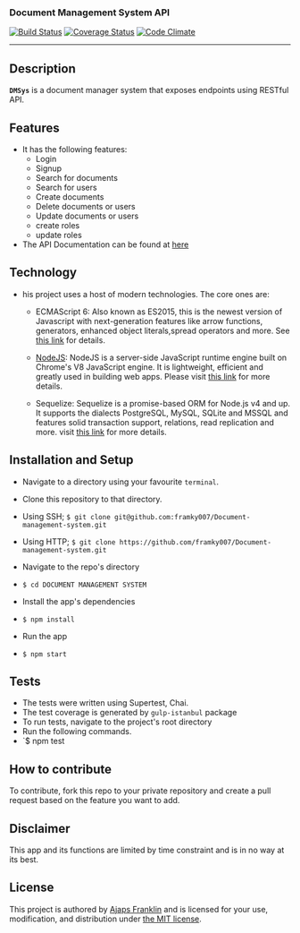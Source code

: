 ### Document Management System API

[![Build Status](https://travis-ci.org/framky007/Document-management-system.svg?branch=develop)](https://travis-ci.org/framky007/Document-management-system)
[![Coverage Status](https://coveralls.io/repos/github/framky007/Document-management-system/badge.svg?branch=develop)](https://coveralls.io/github/framky007/Document-management-system?branch=develop)
[![Code Climate](https://codeclimate.com/github/framky007/Document-management-system/badges/gpa.svg)](https://codeclimate.com/github/framky007/Document-management-system)

----
## Description
 **`DMSys`** is a document manager system that exposes endpoints using RESTful API.

## Features
*  It has the following features:
   *  Login
   *  Signup
   *  Search for documents
   *  Search for users
   *  Create documents
   *  Delete documents or users
   *  Update documents or users
   *  create roles
   *  update roles
* The API Documentation can be found at [here](https://dmsys.herokuapp.com)

## Technology
*  his project uses a host of modern technologies. The core ones are:
   *  ECMAScript 6: Also known as ES2015, this is the newest version of Javascript with next-generation features like arrow functions, generators, enhanced object literals,spread operators and more. See [this link](https://en.wikipedia.org/wiki/ECMAScript) for details.

   *  [NodeJS](https://nodejs.org): NodeJS is a server-side JavaScript runtime engine built on Chrome's V8 JavaScript engine. It is lightweight, efficient and greatly used in building web apps. Please visit [this link](https://nodejs.org) for more details.

   *  Sequelize:  Sequelize is a promise-based ORM for Node.js v4 and up. It supports the dialects PostgreSQL, MySQL, SQLite and MSSQL and features solid transaction support, relations, read replication and more. visit [this link](http://docs.sequelizejs.com) for more details.


## Installation and Setup
*  Navigate to a directory using your favourite `terminal`.
*  Clone this repository to that directory.
  *  Using SSH;
    `$ git clone git@github.com:framky007/Document-management-system.git`

  *  Using HTTP;
    `$ git clone https://github.com/framky007/Document-management-system.git`

*  Navigate to the repo's directory
  *  `$ cd DOCUMENT MANAGEMENT SYSTEM`
*  Install the app's dependencies
  *  `$ npm install`
*  Run the app
  * `$ npm start`

## Tests
*  The tests were written using Supertest, Chai.
*  The test coverage is generated by `gulp-istanbul` package
*  To run tests, navigate to the project's root directory
*  Run the following commands.
  *  `$ npm test

  ## How to contribute
To contribute, fork this repo to your private repository and create a pull request based on the feature you want to add.

## Disclaimer
This app and its functions are limited by time constraint and is in no way at its best.

## License
This project is authored by [Ajaps Franklin]() and is licensed
for your use, modification, and distribution under [the MIT license](https://en.wikipedia.org/wiki/MIT_License).
